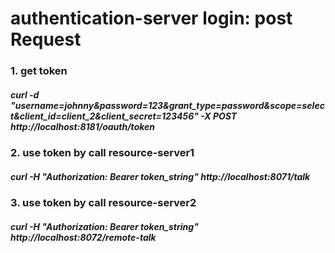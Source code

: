 # authentication-server login: post Request 
### 1. get token
##### curl -d "username=johnny&password=123&grant_type=password&scope=select&client_id=client_2&client_secret=123456" -X POST http://localhost:8181/oauth/token
### 2. use token by call resource-server1
##### curl -H "Authorization: Bearer token_string" http://localhost:8071/talk
### 3. use token by call resource-server2
##### curl -H "Authorization: Bearer token_string" http://localhost:8072/remote-talk
